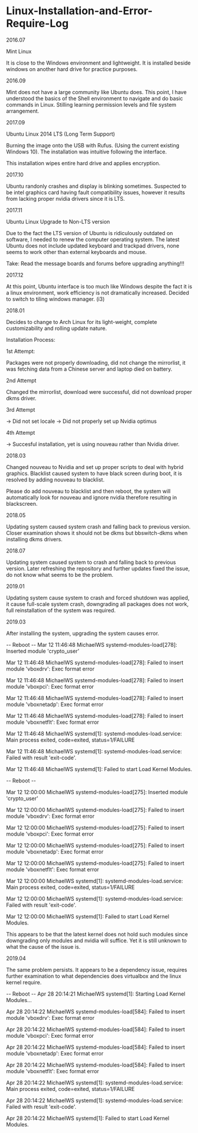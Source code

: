 # Linux-Installation-and-Error-Require-Log

2016.07

Mint Linux

It is close to the Windows environment and lightweight. It is installed beside windows on another hard drive for practice purposes. 

2016.09

Mint does not have a large community like Ubuntu does. This point, I have understood the basics of the Shell environment to navigate and do basic commands in Linux. Stilling learning permission levels and file system arrangement. 

2017.09

Ubuntu Linux 2014 LTS (Long Term Support)

Burning the image onto the USB with Rufus. (Using the current existing Windows 10). The installation was intuitive following the interface. 

This installation wipes entire hard drive and applies encryption. 

2017.10

Ubuntu randonly crashes and display is blinking sometimes. Suspected to be intel graphics card having fault compatibility issues, however it results from lacking proper nvidia drivers since it is LTS. 

2017.11

Ubuntu Linux Upgrade to Non-LTS version

Due to the fact the LTS version of Ubuntu is ridiculously outdated on software, I needed to renew the computer operating system. The latest Ubuntu does not include updated keyboard and trackpad drivers, none seems to work other than external keyboards and mouse. 

Take: Read the message boards and forums before upgrading anything!!!

2017.12

At this point, Ubuntu interface is too much like Windows despite the fact it is a linux environment, work efficiency is not dramatically increased. Decided to switch to tiling windows manager. (i3)

2018.01

Decides to change to Arch Linux for its light-weight, complete customizability and rolling update nature.

Installation Process:

1st Attempt:

Packages were not properly downloading, did not change the mirrorlist, it was fetching data from a Chinese server and laptop died on battery. 

2nd Attempt

Changed the mirrorlist, download were successful, did not download proper dkms driver.

3rd Attempt

-> Did not set locale
-> Did not properly set up Nvidia optimus

4th Attempt

-> Succesful installation, yet is using nouveau rather than Nvidia driver.


2018.03

Changed nouveau to Nvidia and set up proper scripts to deal with hybrid graphics. Blacklist caused system to have black screen during boot, it is resolved by adding nouveau to blacklist. 

Please do add nouveau to blacklist and then reboot, the system will automatically look for nouveau and ignore nvidia therefore resulting in blackscreen. 

2018.05

Updating system caused system crash and falling back to previous version. Closer examination shows it should not be dkms but bbswitch-dkms when installing dkms drivers. 

2018.07

Updating system caused system to crash and falling back to previous version. Later refreshing the repository and further updates fixed the issue, do not know what seems to be the problem. 

2019.01

Updating system cause system to crash and forced shutdown was applied, it cause full-scale system crash, downgrading all packages does not work, full reinstallation of the system was required. 

2019.03

After installing the system, upgrading the system causes error. 


-- Reboot --
Mar 12 11:46:48 MichaelWS systemd-modules-load[278]: Inserted module 'crypto_user'

Mar 12 11:46:48 MichaelWS systemd-modules-load[278]: Failed to insert module 'vboxdrv': Exec format error

Mar 12 11:46:48 MichaelWS systemd-modules-load[278]: Failed to insert module 'vboxpci': Exec format error

Mar 12 11:46:48 MichaelWS systemd-modules-load[278]: Failed to insert module 'vboxnetadp': Exec format error

Mar 12 11:46:48 MichaelWS systemd-modules-load[278]: Failed to insert module 'vboxnetflt': Exec format error

Mar 12 11:46:48 MichaelWS systemd[1]: systemd-modules-load.service: Main process exited, code=exited, status=1/FAILURE

Mar 12 11:46:48 MichaelWS systemd[1]: systemd-modules-load.service: Failed with result 'exit-code'.

Mar 12 11:46:48 MichaelWS systemd[1]: Failed to start Load Kernel Modules.

-- Reboot --

Mar 12 12:00:00 MichaelWS systemd-modules-load[275]: Inserted module 'crypto_user'

Mar 12 12:00:00 MichaelWS systemd-modules-load[275]: Failed to insert module 'vboxdrv': Exec format error

Mar 12 12:00:00 MichaelWS systemd-modules-load[275]: Failed to insert module 'vboxpci': Exec format error

Mar 12 12:00:00 MichaelWS systemd-modules-load[275]: Failed to insert module 'vboxnetadp': Exec format error

Mar 12 12:00:00 MichaelWS systemd-modules-load[275]: Failed to insert module 'vboxnetflt': Exec format error

Mar 12 12:00:00 MichaelWS systemd[1]: systemd-modules-load.service: Main process exited, code=exited, status=1/FAILURE

Mar 12 12:00:00 MichaelWS systemd[1]: systemd-modules-load.service: Failed with result 'exit-code'.

Mar 12 12:00:00 MichaelWS systemd[1]: Failed to start Load Kernel Modules.

This appears to be that the latest kernel does not hold such modules since downgrading only modules and nvidia will suffice. Yet it is still unknown to what the cause of the issue is.


2019.04

The same problem persists. It appears to be a dependency issue, requires further examination to what dependencies does virtualbox and the linux kernel require. 

-- Reboot --
Apr 28 20:14:21 MichaelWS systemd[1]: Starting Load Kernel Modules...

Apr 28 20:14:22 MichaelWS systemd-modules-load[584]: Failed to insert module 'vboxdrv': Exec format error

Apr 28 20:14:22 MichaelWS systemd-modules-load[584]: Failed to insert module 'vboxpci': Exec format error

Apr 28 20:14:22 MichaelWS systemd-modules-load[584]: Failed to insert module 'vboxnetadp': Exec format error

Apr 28 20:14:22 MichaelWS systemd-modules-load[584]: Failed to insert module 'vboxnetflt': Exec format error

Apr 28 20:14:22 MichaelWS systemd[1]: systemd-modules-load.service: Main process exited, code=exited, status=1/FAILURE

Apr 28 20:14:22 MichaelWS systemd[1]: systemd-modules-load.service: Failed with result 'exit-code'.

Apr 28 20:14:22 MichaelWS systemd[1]: Failed to start Load Kernel Modules.









